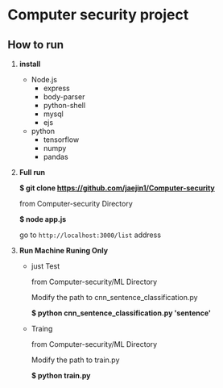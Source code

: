 # Computer security project

## How to run

1. **install**

	* Node.js
		* express
		* body-parser
		* python-shell
		* mysql
		* ejs
	* python
		* tensorflow
		* numpy
		* pandas

2. **Full run**

	**$ git clone https://github.com/jaejin1/Computer-security**
	
	from Computer-security Directory
	
	**$ node app.js**
	
	go to `http://localhost:3000/list` address
	
3. **Run Machine Runing Only**

	* just Test

		from Computer-security/ML Directory
		
		Modify the path to cnn_sentence_classification.py
		
		**$ python cnn_sentence_classification.py 'sentence'**
		
	* Traing 

		from Computer-security/ML Directory
		
		Modify the path to train.py
		
		**$ python train.py**
	